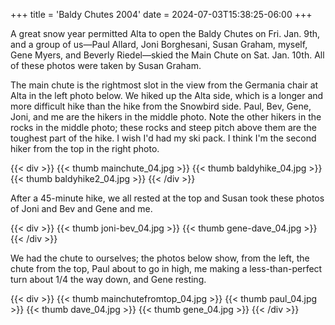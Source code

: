 +++
title = 'Baldy Chutes 2004'
date = 2024-07-03T15:38:25-06:00
+++

A great snow year permitted Alta to open the Baldy Chutes on Fri. Jan. 9th, and a group of us&mdash;Paul Allard, Joni Borghesani, Susan Graham,
myself, Gene Myers, and Beverly Riedel&mdash;skied the Main Chute on Sat. Jan. 10th. All of these photos were taken by Susan Graham.

The main chute is the rightmost slot in the view from the Germania chair at Alta in the left photo below. 
We hiked up the Alta side, which is a longer and more difficult hike than the hike from the Snowbird side.
Paul, Bev, Gene, Joni, and me are the hikers in the middle photo.
Note the other hikers in the rocks in the middle photo; these rocks and steep pitch above them are the toughest part of the hike.
I wish I'd had my ski pack. I think I'm the second hiker from the top in the right photo.

{{< div >}}
{{< thumb mainchute_04.jpg >}}
{{< thumb baldyhike_04.jpg >}}
{{< thumb baldyhike2_04.jpg >}}
{{< /div >}}

After a 45-minute hike, we all rested at the top and Susan took these photos of Joni and Bev and Gene and me.

{{< div >}}
{{< thumb joni-bev_04.jpg >}}
{{< thumb gene-dave_04.jpg >}}
{{< /div >}}

We had the chute to ourselves; the photos below show, from the left, the chute from the top, Paul about to go in high,
me making a less-than-perfect turn about 1/4 the way down, and Gene resting.

{{< div >}}
{{< thumb mainchutefromtop_04.jpg >}}
{{< thumb paul_04.jpg >}}
{{< thumb dave_04.jpg >}}
{{< thumb gene_04.jpg >}}
{{< /div >}}
